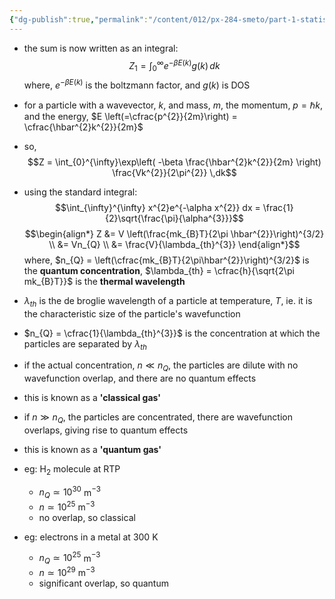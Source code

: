 ```yaml
---
{"dg-publish":true,"permalink":"/content/012/px-284-smeto/part-1-statistical-mechanics/h-gases/px-284-h2-single-particle-partition-function/","noteIcon":"1","created":"2025-01-09T15:33:25.013+00:00","updated":"2025-04-22T10:34:25.411+01:00"}
---
```


- the sum is now written as an integral:
$$Z_{1} = \int_{0}^{\infty} e^{-\beta E(k)}g(k)\,dk$$
	where, $e^{-\beta E(k)}$ is the boltzmann factor, and ${} g(k)$ is DOS

- for a particle with a wavevector, $k$, and mass, $m$, the momentum, $p = \hbar k$, and the energy, $E \left(=\cfrac{p^{2}}{2m}\right)  = \cfrac{\hbar^{2}k^{2}}{2m}$

- so,
$$Z = \int_{0}^{\infty}\exp\left( -\beta \frac{\hbar^{2}k^{2}}{2m} \right) \frac{Vk^{2}}{2\pi^{2}} \,dk$$
- using the standard integral:
$$\int_{\infty}^{\infty} x^{2}e^{-\alpha x^{2}} dx = \frac{1}{2}\sqrt{\frac{\pi}{\alpha^{3}}}$$ 
$$\begin{align*}
Z &= V \left(\frac{mk_{B}T}{2\pi \hbar^{2}}\right)^{3/2} \\
&= Vn_{Q} \\
&= \frac{V}{\lambda_{th}^{3}}
\end{align*}$$
	where, 
		$n_{Q} = \left(\cfrac{mk_{B}T}{2\pi\hbar^{2}}\right)^{3/2}$ is the **quantum concentration**,
		$\lambda_{th} = \cfrac{h}{\sqrt{2\pi mk_{B}T}}$  is the **thermal wavelength**

- $\lambda_{th}$ is the de broglie wavelength of a particle at temperature, $T$, ie. it is the characteristic size of the particle's wavefunction
- $n_{Q} = \cfrac{1}{\lambda_{th}^{3}}$ is the concentration at which the particles are separated by $\lambda_{th}$

- if the actual concentration, $n \ll n_{Q}$, the particles are dilute with no wavefunction overlap, and there are no quantum effects
- this is known as a **'classical gas'**

- if $n \gg n_{Q}$, the particles are concentrated, there are wavefunction overlaps, giving rise to quantum effects
- this is known as a **'quantum gas'**

- eg: H$_{2}$ molecule at RTP
	- $n_{Q} \simeq 10^{30}$ m$^{-3}$
	- $n \simeq 10^{25}$ m$^{-3}$
	- no overlap, so classical

- eg: electrons in a metal at $300$ K
	- $n_{Q} \simeq 10^{25}$ m$^{-3}$
	- $n \simeq 10^{29}$ m$^{-3}$
	- significant overlap, so quantum
